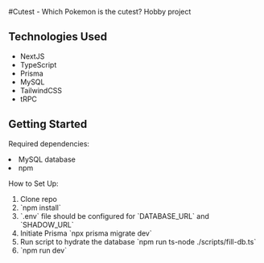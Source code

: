 #Cutest - Which Pokemon is the cutest?
Hobby project


## Technologies Used
<ul>
<li> NextJS
<li> TypeScript
<li> Prisma
<li> MySQL
<li> TailwindCSS
<li> tRPC
</ul>

## Getting Started

Required dependencies:
	<li> MySQL database
	<li> npm
	
How to Set Up:
<ol>
<li> Clone repo
<li> `npm install`
<li> `.env` file should be configured for `DATABASE_URL` and `SHADOW_URL`
<li> Initiate Prisma `npx prisma migrate dev`
<li> Run script to hydrate the database `npm run ts-node ./scripts/fill-db.ts`
<li> `npm run dev`